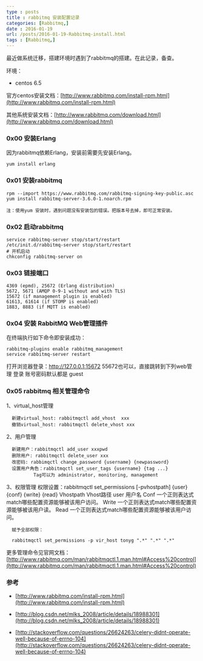 ```yaml
---
type : posts
title : rabbitmq 安装配置记录
categories: [Rabbitmq,] 
date : 2016-01-19
url: /posts/2016-01-19-Rabbitmq-install.html 
tags : [Rabbitmq,]
---
```



最近做系统迁移，搭建环境时遇到了rabbitmq的搭建。在此记录，备查。

环境：

- centos 6.5 

官方centos安装文档：[http://www.rabbitmq.com/install-rpm.html](http://www.rabbitmq.com/install-rpm.html)

其他系统安装文档：[http://www.rabbitmq.com/download.html](http://www.rabbitmq.com/download.html)
<!-- more -->
### 0x00 安装Erlang

因为rabbitmq依赖Erlang，安装前需要先安装Erlang。

    yum install erlang
    
### 0x01 安装rabbitmq

    rpm --import https://www.rabbitmq.com/rabbitmq-signing-key-public.asc
    yum install rabbitmq-server-3.6.0-1.noarch.rpm
    
    注：使用yum 安装时，遇到问题没有安装包的错误。把版本号去掉，即可正常安装。
    
### 0x02 启动rabbitmq

    service rabbitmq-server stop/start/restart
    /etc/init.d/rabbitmq-server stop/start/restart
    # 开机启动
    chkconfig rabbitmq-server on
    
### 0x03 链接端口

    4369 (epmd), 25672 (Erlang distribution)
    5672, 5671 (AMQP 0-9-1 without and with TLS)
    15672 (if management plugin is enabled)
    61613, 61614 (if STOMP is enabled)
    1883, 8883 (if MQTT is enabled)
    
### 0x04 安装 RabbitMQ Web管理插件

在终端执行如下命令即安装成功：

    rabbitmq-plugins enable rabbitmq_management  
    service rabbitmq-server restart  
 
打开浏览器登录：http://127.0.0.1:15672  55672也可以，直接跳转到下列web管理
登录 账号密码默认都是 guest

### 0x05 rabbitmq 相关管理命令

1、virtual_host管理

      新建virtual_host: rabbitmqctl add_vhost  xxx
      撤销virtual_host: rabbitmqctl delete_vhost xxx
      
2、用户管理

      新建用户：rabbitmqctl add_user xxxpwd
      删除用户: rabbitmqctl delete_user xxx
      改密码: rabbimqctl change_password {username} {newpassword}
      设置用户角色：rabbitmqctl set_user_tags {username} {tag ...}
              Tag可以为 administrator, monitoring, management
3、权限管理
      权限设置：rabbitmqctl set_permissions [-pvhostpath] {user} {conf} {write} {read}
               Vhostpath
               Vhost路径
               user
      用户名
              Conf
      一个正则表达式match哪些配置资源能够被该用户访问。
              Write
      一个正则表达式match哪些配置资源能够被该用户读。
               Read
      一个正则表达式match哪些配置资源能够被该用户访问。
      
      赋予全部权限：
      
      rabbitmqctl set_permissions -p vir_host tonyg ".*" ".*" ".*"


更多管理命令见官网文档：[http://www.rabbitmq.com/man/rabbitmqctl.1.man.html#Access%20control](http://www.rabbitmq.com/man/rabbitmqctl.1.man.html#Access%20control)





### 参考

- [http://www.rabbitmq.com/install-rpm.html](http://www.rabbitmq.com/install-rpm.html)

- [http://blog.csdn.net/mlks_2008/article/details/18988301](http://blog.csdn.net/mlks_2008/article/details/18988301)

- [http://stackoverflow.com/questions/26624263/celery-didnt-operate-well-because-of-errno-104](http://stackoverflow.com/questions/26624263/celery-didnt-operate-well-because-of-errno-104)